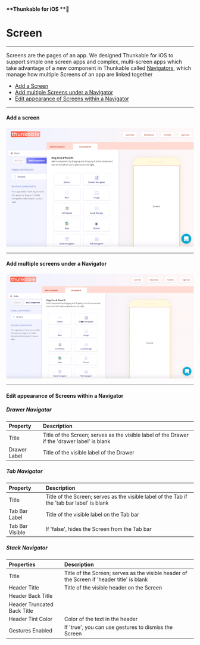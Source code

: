 #### **Thunkable for iOS **

# Screen

---

Screens are the pages of an app. We designed Thunkable for iOS to support simple one screen apps and complex, multi-screen apps which take advantage of a new component in Thunkable called [Navigators](/ios/components/navigators/README.md), which manage how multiple Screens of an app are linked together

* [Add a Screen](#add-a-screen)
* [Add multiple Screens under a Navigator](#add-multiple-screens-under-a-navigator)
* [Edit appearance of Screens within a Navigator](#edit-appearance-of-screens-within-a-navigator)

---

#### Add a screen

![](/assets/add-screen-ios-1.gif)

---

#### **Add multiple screens under a Navigator**

![](/assets/multi-screen-ios-1.gif)

---

#### Edit appearance of Screens within a Navigator

##### Drawer Navigator

| Property | Description |
| :--- | :--- |
| Title | Title of the Screen; serves as the visible label of the Drawer if the 'drawer label' is blank |
| Drawer Label | Title of the visible label of the Drawer |

##### Tab Navigator

| Property | Description |
| :--- | :--- |
| Title | Title of the Screen; serves as the visible label of the Tab if the 'tab bar label' is blank |
| Tab Bar Label | Title of the visible label on the Tab bar |
| Tab Bar Visible | If 'false', hides the Screen from the Tab bar |

##### Stack Navigator

| Properties | Description |
| :--- | :--- |
| Title | Title of the Screen; serves as the visible header of the Screen if 'header title' is blank |
| Header Title | Title of the visible header on the Screen |
| Header Back Title |  |
| Header Truncated Back Title |  |
| Header Tint Color | Color of the text in the header |
| Gestures Enabled | If 'true', you can use gestures to dismiss the Screen |




